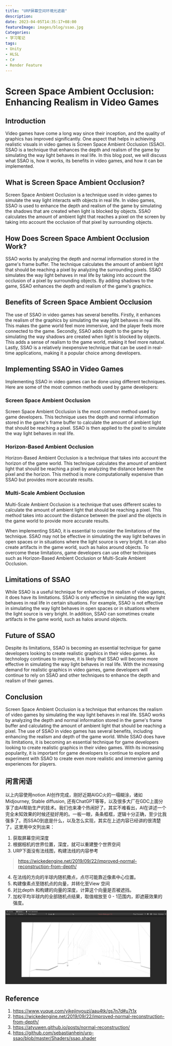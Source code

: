 ```yaml
---
title: "URP屏幕空间环境光遮蔽"
description: 
date: 2023-04-05T14:35:17+08:00
featureImage: images/blog/ssao.jpg
Categories:
- 学习笔记
tags: 
- Unity
- HLSL
- C#
- Render Feature
---
```


# Screen Space Ambient Occlusion: Enhancing Realism in Video Games

## Introduction

Video games have come a long way since their inception, and the quality of graphics has improved significantly. One aspect that helps in achieving realistic visuals in video games is Screen Space Ambient Occlusion (SSAO). SSAO is a technique that enhances the depth and realism of the game by simulating the way light behaves in real life. In this blog post, we will discuss what SSAO is, how it works, its benefits in video games, and how it can be implemented.

## What is Screen Space Ambient Occlusion?

Screen Space Ambient Occlusion is a technique used in video games to simulate the way light interacts with objects in real life. In video games, SSAO is used to enhance the depth and realism of the game by simulating the shadows that are created when light is blocked by objects. SSAO calculates the amount of ambient light that reaches a pixel on the screen by taking into account the occlusion of that pixel by surrounding objects.

## How Does Screen Space Ambient Occlusion Work?

SSAO works by analyzing the depth and normal information stored in the game's frame buffer. The technique calculates the amount of ambient light that should be reaching a pixel by analyzing the surrounding pixels. SSAO simulates the way light behaves in real life by taking into account the occlusion of a pixel by surrounding objects. By adding shadows to the game, SSAO enhances the depth and realism of the game's graphics.

## Benefits of Screen Space Ambient Occlusion

The use of SSAO in video games has several benefits. Firstly, it enhances the realism of the graphics by simulating the way light behaves in real life. This makes the game world feel more immersive, and the player feels more connected to the game. Secondly, SSAO adds depth to the game by simulating the way shadows are created when light is blocked by objects. This adds a sense of realism to the game world, making it feel more natural. Lastly, SSAO is a relatively inexpensive technique that can be used in real-time applications, making it a popular choice among developers.

## Implementing SSAO in Video Games

Implementing SSAO in video games can be done using different techniques. Here are some of the most common methods used by game developers:

### Screen Space Ambient Occlusion

Screen Space Ambient Occlusion is the most common method used by game developers. This technique uses the depth and normal information stored in the game's frame buffer to calculate the amount of ambient light that should be reaching a pixel. SSAO is then applied to the pixel to simulate the way light behaves in real life.

### Horizon-Based Ambient Occlusion

Horizon-Based Ambient Occlusion is a technique that takes into account the horizon of the game world. This technique calculates the amount of ambient light that should be reaching a pixel by analyzing the distance between the pixel and the horizon. This method is more computationally expensive than SSAO but provides more accurate results.

### Multi-Scale Ambient Occlusion

Multi-Scale Ambient Occlusion is a technique that uses different scales to calculate the amount of ambient light that should be reaching a pixel. This method takes into account the distance between the pixel and the objects in the game world to provide more accurate results.

When implementing SSAO, it is essential to consider the limitations of the technique. SSAO may not be effective in simulating the way light behaves in open spaces or in situations where the light source is very bright. It can also create artifacts in the game world, such as halos around objects. To overcome these limitations, game developers can use other techniques such as Horizon-Based Ambient Occlusion or Multi-Scale Ambient Occlusion.

## Limitations of SSAO

While SSAO is a useful technique for enhancing the realism of video games, it does have its limitations. SSAO is only effective in simulating the way light behaves in real life in certain situations. For example, SSAO is not effective in simulating the way light behaves in open spaces or in situations where the light source is very bright. In addition, SSAO can sometimes create artifacts in the game world, such as halos around objects.

## Future of SSAO

Despite its limitations, SSAO is becoming an essential technique for game developers looking to create realistic graphics in their video games. As technology continues to improve, it is likely that SSAO will become more effective in simulating the way light behaves in real life. With the increasing demand for realistic graphics in video games, game developers will continue to rely on SSAO and other techniques to enhance the depth and realism of their games.

## Conclusion

Screen Space Ambient Occlusion is a technique that enhances the realism of video games by simulating the way light behaves in real life. SSAO works by analyzing the depth and normal information stored in the game's frame buffer and calculating the amount of ambient light that should be reaching a pixel. The use of SSAO in video games has several benefits, including enhancing the realism and depth of the game world. While SSAO does have its limitations, it is becoming an essential technique for game developers looking to create realistic graphics in their video games. With its increasing popularity, it is important for game developers to continue to explore and experiment with SSAO to create even more realistic and immersive gaming experiences for players.

## 闲言闲语

以上内容使用notion AI创作完成，刚好近期AIGC火的一塌糊涂，诸如Midjourney, Stable diffusion, 还有ChatGPT等等，以及很多大厂在GDC上面分享了由AI帮助生产的技术。我们也来凑个热闹好了。其实不难看出，AI在讲述一个完全未知效果的时候还挺好用的。一板一眼，条条框框，逻辑十分正确，至少比我强多了。而SSAO到底是什么，以及怎么实现，其实在上述内容已经讲的很清楚了。这里用中文列出来：

1.   获取屏幕空间深度
2.   根据相机的世界位置，深度，就可以重建整个世界空间
3.   URP下面没有法线图，构建法线的内容参考 

>   https://wickedengine.net/2019/09/22/improved-normal-reconstruction-from-depth/

4.   在法线的方向的半球内随机撒点，点尽可能靠近像素中心位置。
5.   构建像素点至随机点的向量，并转化至View 空间
6.   对比depth 和构建的向量的深度，计算这个向量是否被遮挡。
7.   加权平均半球内的全部随机点结果，取值缩放至 0 - 1范围内，即遮蔽效果的强度。



![ssao](ssao.jpg)

## Reference

1.   https://www.yuque.com/yikejinyouzi/aau4tk/gs7n7d#u7t1x
2.   https://wickedengine.net/2019/09/22/improved-normal-reconstruction-from-depth/
3.   https://atyuwen.github.io/posts/normal-reconstruction/
4.   https://github.com/sebastianhein/urp-ssao/blob/master/Shaders/ssao.shader